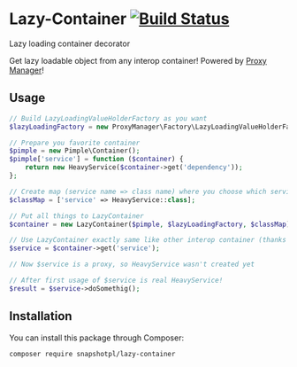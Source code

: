 # Lazy-Container [![Build Status](https://travis-ci.org/snapshotpl/lazy-container.svg?branch=master)](https://travis-ci.org/snapshotpl/lazy-container)
Lazy loading container decorator

Get lazy loadable object from any interop container! Powered by [Proxy Manager](https://github.com/Ocramius/ProxyManager)!

## Usage

```php
// Build LazyLoadingValueHolderFactory as you want
$lazyLoadingFactory = new ProxyManager\Factory\LazyLoadingValueHolderFactory();

// Prepare you favorite container
$pimple = new Pimple\Container();
$pimple['service'] = function ($container) {
    return new HeavyService($container->get('dependency'));
};

// Create map (service name => class name) where you choose which services should be lazy loaded
$classMap = ['service' => HeavyService::class];

// Put all things to LazyContainer
$container = new LazyContainer($pimple, $lazyLoadingFactory, $classMap);

// Use LazyContainer exactly same like other interop container (thanks for interface)
$service = $container->get('service');

// Now $service is a proxy, so HeavyService wasn't created yet

// After first usage of $service is real HeavyService!
$result = $service->doSomethig();
```

## Installation

You can install this package through Composer:

```
composer require snapshotpl/lazy-container
```
